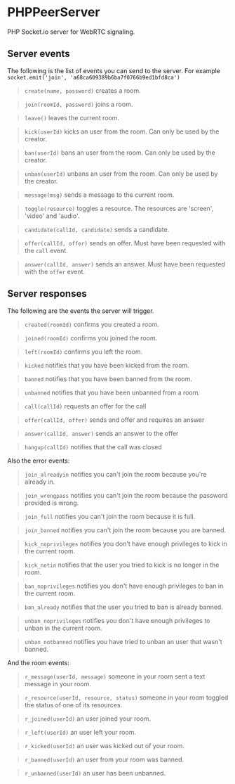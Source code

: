 # PHPPeerServer
PHP Socket.io server for WebRTC signaling.

## Server events

The following is the list of events you can send to the server. For example `socket.emit('join', 'a68ca609389b6ba7f0766b9ed1bfd8ca')`

> `create(name, password)` creates a room.

> `join(roomId, password)` joins a room.

> `leave()` leaves the current room.

> `kick(userId)` kicks an user from the room. Can only be used by the creator.

> `ban(userId)` bans an user from the room. Can only be used by the creator.

> `unban(userId)` unbans an user from the room. Can only be used by the creator.

> `message(msg)` sends a message to the current room.

> `toggle(resource)` toggles a resource. The resources are 'screen', 'video' and 'audio'.

> `candidate(callId, candidate)` sends a candidate.

> `offer(callId, offer)` sends an offer. Must have been requested with the `call` event.

> `answer(callId, answer)` sends an answer. Must have been requested with the `offer` event.

## Server responses

The following are the events the server will trigger.

> `created(roomId)` confirms you created a room.

> `joined(roomId)` confirms you joined the room.

> `left(roomId)` confirms you left the room.

> `kicked` notifies that you have been kicked from the room.

> `banned` notifies that you have been banned from the room.

> `unbanned` notifies that you have been unbanned from a room.

> `call(callId)` requests an offer for the call

> `offer(callId, offer)` sends and offer and requires an answer

> `answer(callId, answer)` sends an answer to the offer

> `hangup(callId)` notifies that the call was closed

Also the error events:

> `join_alreadyin` notifies you can't join the room because you're already in.

> `join_wrongpass` notifies you can't join the room because the password provided is wrong.

> `join_full` notifies you can't join the room because it is full.

> `join_banned` notifies you can't join the room because you are banned.

> `kick_noprivileges` notifies you don't have enough privileges to kick in the current room.

> `kick_notin` notifies that the user you tried to kick is no longer in the room.

> `ban_noprivileges` notifies you don't have enough privileges to ban in the current room.

> `ban_already` notifies that the user you tried to ban is already banned.

> `unban_noprivileges` notifies you don't have enough privileges to unban in the current room.

> `unban_notbanned` notifies you have tried to unban an user that wasn't banned.

And the room events:

> `r_message(userId, message)` someone in your room sent a text message in your room.

> `r_resource(userId, resource, status)` someone in your room toggled the status of one of its resources.

> `r_joined(userId)` an user joined your room.

> `r_left(userId)` an user left your room.

> `r_kicked(userId)` an user was kicked out of your room.

> `r_banned(userId)` an user from your room was banned.

> `r_unbanned(userId)` an user has been unbanned.